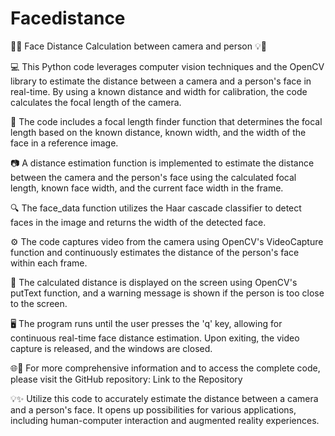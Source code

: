 # Facedistance
📸💡 Face Distance Calculation between camera and person 💡📸

💻 This Python code leverages computer vision techniques and the OpenCV library to estimate the distance between a camera and a person's face in real-time. By using a known distance and width for calibration, the code calculates the focal length of the camera.

🔬 The code includes a focal length finder function that determines the focal length based on the known distance, known width, and the width of the face in a reference image.

📷 A distance estimation function is implemented to estimate the distance between the camera and the person's face using the calculated focal length, known face width, and the current face width in the frame.

🔍 The face_data function utilizes the Haar cascade classifier to detect faces in the image and returns the width of the detected face.

⚙️ The code captures video from the camera using OpenCV's VideoCapture function and continuously estimates the distance of the person's face within each frame.

📏 The calculated distance is displayed on the screen using OpenCV's putText function, and a warning message is shown if the person is too close to the screen.

🖥️ The program runs until the user presses the 'q' key, allowing for continuous real-time face distance estimation. Upon exiting, the video capture is released, and the windows are closed.

🌐🔗 For more comprehensive information and to access the complete code, please visit the GitHub repository: Link to the Repository

💡✨ Utilize this code to accurately estimate the distance between a camera and a person's face. It opens up possibilities for various applications, including human-computer interaction and augmented reality experiences.
